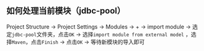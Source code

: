 ## 如何处理当前模块（jdbc-pool）
Project Structure -> Project Settings -> Modules -> + -> import module -> 选定`jdbc-pool`文件夹，点击`OK` -> 选择`import module from external model` ，选择`Maven`，点击`Finish` -> 点击`OK` -> 等待新模块的导入即可 